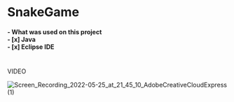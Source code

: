 # SnakeGame

<h4>- What was used on this project </br>
- [x] Java </br>
- [x] Eclipse IDE

#

 VIDEO 

![Screen_Recording_2022-05-25_at_21_45_10_AdobeCreativeCloudExpress (1)](https://user-images.githubusercontent.com/88293904/170488625-e344e964-a5eb-4fa6-84b6-076345bd5f92.gif)




